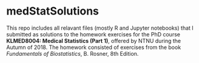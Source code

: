 # medStatSolutions

This repo includes all relavant files (mostly R and Jupyter notebooks) 
that I submitted as solutions to the homework exercises for the PhD 
course **KLMED8004: Medical Statistics (Part 1)**, offered by NTNU during
the Autumn of 2018. The homework consisted of exercises from the book 
*Fundamentals of Biostatistics*, B. Rosner, 8th Edition.
